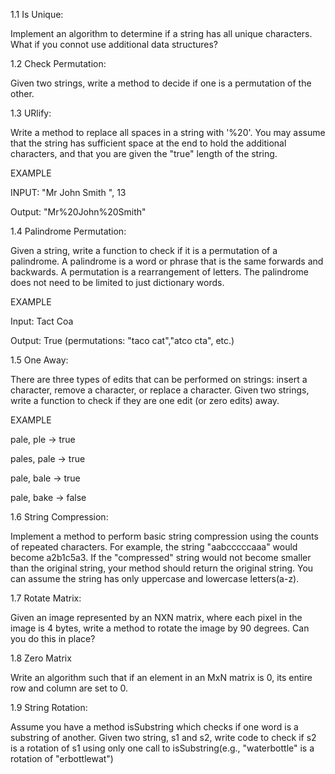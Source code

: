 1.1 Is Unique: 
  
  Implement an algorithm to determine if a string has all unique characters. What if you connot use additional data structures?

1.2 Check Permutation:
  
  Given two strings, write a method to decide if one is a permutation of the other.

1.3 URlify:

  Write a method to replace all spaces in a string with '%20'. You may assume that the string has sufficient space at the end to hold the additional characters, and that you are given the "true" length of the string. 
  
  EXAMPLE
  
  
  INPUT:    "Mr John Smith     ", 13
  
  
  Output:   "Mr%20John%20Smith"


1.4 Palindrome Permutation:
  
  Given a string, write a function to check if it is a permutation of a palindrome. A palindrome is a word or phrase that is the same forwards and backwards. A permutation is a rearrangement of letters. The palindrome does not need to be limited to just dictionary words.

  EXAMPLE

  Input:  Tact Coa
  
  
  Output: True (permutations: "taco cat","atco cta", etc.)

1.5 One Away:

  There are three types of edits that can be performed on strings: insert a character, remove a character, or replace a character. Given two strings, write a function to check if they are one edit (or zero edits) away.

  EXAMPLE
  
  
  pale, ple -> true
  
  
  pales, pale -> true
  
  
  pale, bale -> true
  
  
  pale, bake -> false

1.6 String Compression:

  Implement a method to perform basic string compression using the counts of repeated characters. For example, the string "aabcccccaaa" would become a2b1c5a3. If the "compressed" string would not become smaller than the original string, your method should return the original string. You can assume the string has only uppercase and lowercase letters(a-z).

1.7 Rotate Matrix:

  Given an image represented by an NXN matrix, where each pixel in the image is 4 bytes, write a method to rotate the image by 90 degrees. Can you do this in place?

1.8 Zero Matrix

  Write an algorithm such that if an element in an MxN matrix is 0, its entire row and column are set to 0.

1.9 String Rotation:

  Assume you have a method isSubstring which checks if one word is a substring of another. Given two string, s1 and s2, write code to check if s2 is a rotation of s1 using only one call to isSubstring(e.g., "waterbottle" is a rotation of "erbottlewat")

